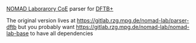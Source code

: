 [NOMAD Laborarory CoE](http://nomad-coe.eu/) parser for [DFTB+](http://www.dftb-plus.info/)

The original version lives at
    https://gitlab.rzg.mpg.de/nomad-lab/parser-dftb
but you probably want
    https://gitlab.rzg.mpg.de/nomad-lab/nomad-lab-base
to have all dependencies